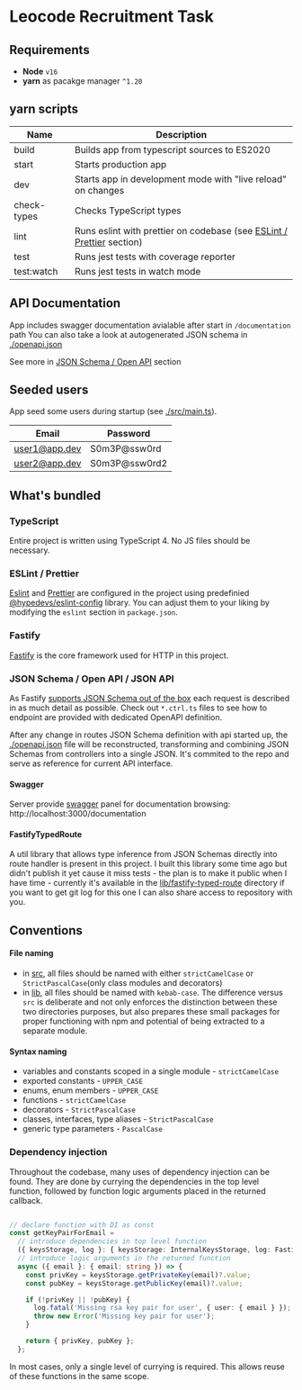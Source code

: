 # Leocode Recruitment Task

## Requirements
- **Node** `v16`
- **yarn** as pacakge manager `^1.20`

## yarn scripts
| Name | Description |
| --- | --- |
| build | Builds app from typescript sources to ES2020 |
| start | Starts production app |
| dev | Starts app in development mode with "live reload" on changes |
| check-types | Checks TypeScript types |
| lint |  Runs eslint with prettier on codebase (see [ESLint / Prettier](#eslint--prettier) section) |
| test | Runs jest tests with coverage reporter |
| test:watch | Runs jest tests in watch mode |

## API Documentation
App includes swagger documentation avialable after start in `/documentation` path
You can also take a look at autogenerated JSON schema  in [./openapi.json](./openapi.json)

See more in [JSON Schema / Open API](#json-schema--open-api) section

## Seeded users
App seed some users during startup (see [./src/main.ts](./src/main.ts)).

| Email | Password |
| --- | --- |
| user1@app.dev | S0m3P@ssw0rd |
| user2@app.dev | S0m3P@ssw0rd2 |

## What's bundled

### TypeScript

Entire project is written using TypeScript 4. No JS files should be necessary.

### ESLint / Prettier

[Eslint](https://eslint.org) and [Prettier](https://prettier.io) are configured in the project using predefinied [@hypedevs/eslint-config](https://github.com/hypedevs/eslint-config) library. You can adjust them to your liking by modifying the `eslint` section in `package.json`.

### Fastify

[Fastify](https://fastify.io) is the core framework used for HTTP in this project.

### JSON Schema / Open API / JSON API

As Fastify [supports JSON Schema out of the box](https://www.fastify.io/docs/v2.2.x/Validation-and-Serialization/) each request is described in as much detail as possible. Check out `*.ctrl.ts` files to see how to endpoint are provided with dedicated OpenAPI definition.

After any change in routes JSON Schema definition with api started up, the [./openapi.json](./openapi.json) file will be reconstructed, transforming and combining JSON Schemas from controllers into a single JSON. It's commited to the repo and serve as reference for current API interface.

#### Swagger
Server provide [swagger](https://swagger.io/) panel for documentation browsing: http://localhost:3000/documentation

#### FastifyTypedRoute
A util library that allows type inference from JSON Schemas directly into route handler is present in this project. I built this library some time ago but didn't publish it yet cause it miss tests - the plan is to make it public when I have time - currently it's available in the [lib/fastify-typed-route](./lib/fastifty-typed-route) directory if you want to get git log for this one I can also share access to repository with you.

## Conventions

#### File naming
- in [src](./src/), all files should be named with either `strictCamelCase` or `StrictPascalCase`(only class modules and decorators)
- in [lib](./lib/), all files should be named with `kebab-case`. The difference versus `src` is deliberate and not only enforces the distinction between these two directories purposes, but also prepares these small packages for proper functioning with npm and potential of being extracted to a separate module.

#### Syntax naming
- variables and constants scoped in a single module - `strictCamelCase`
- exported constants - `UPPER_CASE`
- enums, enum members - `UPPER_CASE`
- functions - `strictCamelCase`
- decorators - `StrictPascalCase`
- classes, interfaces, type aliases - `StrictPascalCase`
- generic type parameters - `PascalCase`

### Dependency injection

Throughout the codebase, many uses of dependency injection can be found. They are done by currying the dependencies in the top level function,
followed by function logic arguments placed in the returned callback.

```ts

// declare function with DI as const
const getKeyPairForEmail =
  // introduce dependencies in top level function
  ({ keysStorage, log }: { keysStorage: InternalKeysStorage, log: FastifyLoggerInstance }) =>
  // introduce logic arguments in the returned function
  async ({ email }: { email: string }) => {
    const privKey = keysStorage.getPrivateKey(email)?.value;
    const pubKey = keysStorage.getPublicKey(email)?.value;

    if (!privKey || !pubKey) {
      log.fatal('Missing rsa key pair for user', { user: { email } });
      throw new Error('Missing key pair for user');
    }

    return { privKey, pubKey };
  };
```

In most cases, only a single level of currying is required. This allows reuse of these functions in the same scope.